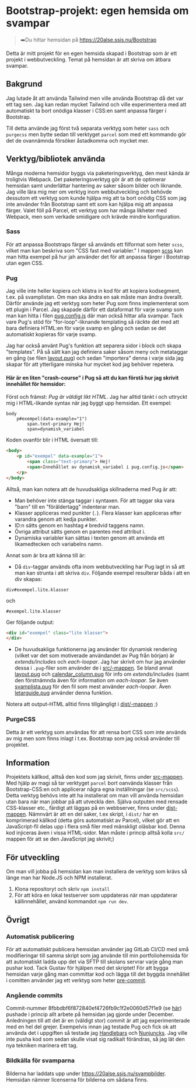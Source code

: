 # Bootstrap-projekt: egen hemsida om svampar

> ➡️Du hittar hemsidan på https://20alse.ssis.nu/Bootstrap

Detta är mitt projekt för en egen hemsida skapad i Bootstrap som är ett projekt i webbutveckling.
Temat på hemsidan är att skriva om ätbara svampar.

## Bakgrund

Jag lutade åt att använda Tailwind men ville använda Bootstrap då det var ett tag sen. Jag kan redan mycket Tailwind och ville experimentera med att automatiskt ta bort onödiga klasser i CSS:en samt anpassa färger i Bootstrap. 

Till detta använde jag först två separata verktyg som heter `sass` och `purgecss` men bytte sedan till verktyget `parcel` som med ett kommando gör det de ovannämnda försöker åstadkomma och mycket mer.

## Verktyg/bibliotek använda

Många moderna hemsidor byggs via paketeringsverktyg, den mest kända är troligtvis Webpack. Det paketeringsverktyg gör är att de optimerar hemsidan samt underlättar hantering av saker såsom bilder och liknande. 
Jag ville lära mig mer om verktyg inom webbutveckling och behövde dessutom ett verktyg som kunde hjälpa mig att ta bort onödig CSS som jag inte använder från Bootstrap samt ett som kan hjälpa mig att anpassa färger. 
Valet föll på Parcel, ett verktyg som har många likheter med Webpack, men som verkade smidigare och krävde mindre konfiguration.

### Sass

För att anpassa Bootstraps färger så används ett filformat som heter `scss`, vilket man kan beskriva som "CSS fast med variabler."
I mappen [scss](src/scss) kan man hitta exempel på hur jah använder det för att anpassa färger i Bootstrap utan egen CSS.

### Pug

Jag ville inte heller kopiera och klistra in kod för att kopiera kodsegment, t.ex. på svamplistan. Om man ska ändra en sak måste man ändra överallt. Därför använde jag ett verktyg som heter Pug som finns implementerat som ett plugin i Parcel.
Jag skapade därför ett dataformat för varje svamp som man kan hitta i filen [pug.config.js](pug.config.js) där man också hittar alla svampar.
Tack vare Pug's stöd för "for-loop"-liknande templating så räckte det med att bara definiera HTML:en för varje svamp en gång och sedan se det automatiskt kopieras
för varje svamp.

Jag har också använt Pug's funktion att separera sidor i block och skapa "templates". På så sätt kan jag definiera saker såsom meny och metataggar en gång (se filen [layout.pug](src/layout.pug))
och sedan "importera" denna i varje sida jag skapar för att ytterligare minska hur mycket kod jag behöver repetera.

#### Här är en liten "crash-course" i Pug så att du kan förstå hur jag skrivit innehållet för hemsidor:

Först och främst: *Pug är väldigt likt HTML*. Jag har alltid tänkt i och uttryckt mig i HTML-likande syntax när jag byggt upp hemsidan.
Ett exempel:
```pug
body
    p#exempel(data-example="1")
        span.text-primary Hej!
        span=dynamisk_variabel
```
Koden ovanför blir i HTML översatt till:
```html
<body>
    <p id="exempel" data-example="1">
        <span class="text-primary"> Hej!
        <span>Innehållet av dynamisk_variabel i pug.config.js</span>    
    </p>
</body>
```
Alltså, man kan notera att de huvudsakliga skillnaderna med Pug är att:
* Man behöver inte stänga taggar i syntaxen. För att taggar ska vara "barn" till en "föräldertagg" indenterar man.
* Klasser appliceras med punkter (`.`). Flera klasser kan appliceras efter varandra genom att kedja punkter.
* ID:n sätts genom en hashtag `#` bredvid taggens namn.
* Övriga attribut sätts genom en parentes med attribut i.
* Dynamiska variabler kan sättas i texten genom att använda ett likamedtecken och variabelns namn.

Annat som är bra att känna till är:
* Då `div`-taggar används ofta inom webbutveckling har Pug lagt in så att man kan strunta i att skriva `div`.
Följande exempel resulterar båda i att en div skapas:
```pug
div#exempel.lite.klasser
```
och
```pug
#exempel.lite.klasser
```
Ger följande output:
```html
<div id="exempel" class="lite klasser">
</div>
```
* De huvudsakliga funktionerna jag använder för dynamisk rendering (vilket var det som motiverade användandet av Pug
från början) är *extends/includes* och *each-loopar*. Jag har skrivit om hur jag använder dessa i `.pug`-filer som använder
de i [src/-mappen](src). Se bland annat [layout.pug](src/layout.pug) och [calendar_column.pug](src/calendar_column.pug) för info om *extends/includes* (samt den förstnämnda
även för information om *each-loopar*. Se även [svamplista.pug](src/svamplista.pug) för den fil som mest använder *each-loopar*. Även [letarguide.pug](src/letarguide.pug) använder denna funktion.

Notera att output-HTML alltid finns tillgängligt i [dist/-mappen](dist) ;)

### PurgeCSS

Detta är ett verktyg som användas för att rensa bort CSS som inte används av mig men som finns inlagt i t.ex. Bootstrap som jag också använder till projektet.

## Information

Projektets källkod, alltså den kod som jag skrivit, finns under [src-mappen](src). Med hjälp av magi så tar verktyget `parcel` bort oanvända klasser från Bootstrap-CSS:en och applicerar några egna inställningar (se `src/scss`). Detta verktyg behövs inte att ha installerat om man vill använda hemsidan utan bara när man jobbar på att utveckla den. Själva outputen med rensade CSS-klasser etc., färdigt att läggas på en webbserver, finns under [dist-mappen](dist).
Nämnvärt är att en del saker, t.ex skript, i `dist/` har en komprimerad källkod (detta görs automatiskt av Parcel), vilket gör att en JavaScript-fil
delas upp i flera små filer med mänskligt oläsbar kod. Denna kod injiceras även i vissa HTML-sidor. Man måste i princip alltså kolla `src/` mappen för att se den JavaScript jag skrivit;)

## För utveckling

Om man vill jobba på hemsidan kan man installera de verktyg som krävs så länge man har Node.JS och NPM installerat.

1. Klona repositoryt och skriv `npm install`
2. För att köra en lokal testserver som uppdateras när man uppdaterar källinnehållet, använd kommandot `npm run dev`.

## Övrigt

### Automatisk publicering

För att automatiskt publicera hemsidan använder jag GitLab CI/CD med små modifieringar till samma skript som jag använde till min portfoliohemsida
för att automatiskt ladda upp det via SFTP till skolans servrar varje gång man pushar kod.
Tack Gustav för hjälpen med det skriptet!
För att bygga hemsidan varje gång man committar kod och lägga till det byggda innehållet i comitten använder jag ett verktyg som heter [pre-commit](https://pre-commit.com).

### Angående commits

Commit-nummer 8fbbdbf6f872840ef4726fb9c1f2e0060d57f1e9 (se [här](https://git.ssis.nu/albin/bootstrap/-/commit/8fbbdbf6f872840ef4726fb9c1f2e0060d57f1e9))
pushade i princip allt arbete på hemsidan jag gjorde under December. Anledningen till att det är en (väldigt stor) commit är att jag experimenterade med en hel
del grejer. Exempelvis innan jag testade Pug och fick ok att använda det i uppgiften så testade jag [Handlebars](https://handlebarsjs.com/) och [Nunjuncks](https://mozilla.github.io/nunjucks/). Jag ville inte pusha kod som sedan
skulle visat sig radikalt förändras, så jag lät den nya tekniken marinera ett tag.

### Bildkälla för svamparna

Bilderna har laddats upp under https://20alse.ssis.nu/svampbilder. Hemsidan nämner licenserna för bilderna om sådana finns.